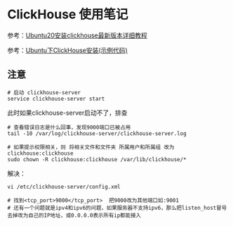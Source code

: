 # ClickHouse 使用笔记

参考：[Ubuntu20安装clickhouse最新版本详细教程](https://blog.csdn.net/daerzei/article/details/113818931)

参考：[Ubuntu下ClickHouse安装(示例代码)](https://www.136.la/nginx/show-27924.html)

## 注意

```
# 启动 clickhouse-server
service clickhouse-server start
```

此时如果clickhouse-server启动不了，排查
```
# 查看错误日志是什么回事，发现9000端口已被占用
tail -10 /var/log/clickhouse-server/clickhouse-server.log
```
```
# 如果提示权限相关，则 将相关文件和文件夹 所属用户和所属组 改为 clickhouse:clickhouse
sudo chown -R clickhouse:clickhouse /var/lib/clickhouse/*
```
解决：
```
vi /etc/clickhouse-server/config.xml

# 找到<tcp_port>9000</tcp_port>  把9000改为其他端口如:9001
# 还有一个问题就是ipv4和ipv6的问题，如果服务器不支持ipv6，那么把listen_host冒号去掉改为自己的IP地址，或0.0.0.0表示所有ip都能接入 
```